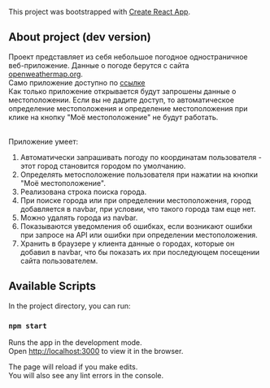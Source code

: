 This project was bootstrapped with [Create React App](https://github.com/facebook/create-react-app).

## About project (dev version)

Проект представляет из себя небольшое погодное одностраничное веб-приложение.
Данные о погоде берутся с сайта [openweathermap.org](https://openweathermap.org/).<br/>
Само приложение доступно по [ссылке](https://aknietkh.github.io/React-Weather-App/)<br/>
Как только приложение открывается будут запрошены данные о местоположении. Если вы не дадите доступ, то автоматическое определение местоположения и определение местоположения при клике на кнопку "Моё местоположение" не будут работать.<br/>
<br/>

Приложение умеет:<br />
1. Автоматически запрашивать погоду по координатам пользователя - этот город становится городом по умолчанию.<br/>
2. Определять метосположение пользователя при нажатии на кнопки "Моё местоположение".<br/>
3. Реализована строка поиска города.<br/>
4. При поиске города или при определении местоположения, город добавляется в navbar, при условии, что такого города там еще нет.<br/>
5. Можно удалять города из navbar.<br/>
6. Показываются уведомления об ошибках, если возникают ошибки при запросе на API или ошибки при определении местоположения.<br/>
7. Хранить в браузере у клиента данные о городах, которые он добавил в navbar, что бы показать их при последующем посещении сайта пользователем.<br/>

## Available Scripts

In the project directory, you can run:

### `npm start`

Runs the app in the development mode.<br />
Open [http://localhost:3000](http://localhost:3000) to view it in the browser.

The page will reload if you make edits.<br />
You will also see any lint errors in the console.
